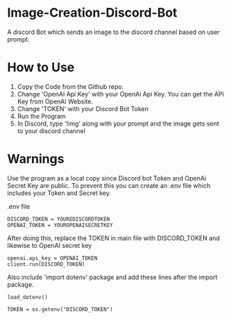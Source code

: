 # Image-Creation-Discord-Bot

A discord Bot which sends an image to the discord channel based on user prompt.

# How to Use

1. Copy the Code from the Github repo.
2. Change 'OpenAI Api Key' with your OpenAi Api Key. You can get the APi Key from OpenAI Website.
3. Change 'TOKEN' with your Discord Bot Token
4. Run the Program
5. In Discord, type '!img' along with your prompt and the image gets sent to your discord channel

# Warnings

Use the program as a local copy since Discord bot Token and OpenAi Secret Key are public. To prevent this you can create an .env file which includes your 
Token and Secret key.

.env file
```
DISCORD_TOKEN = YOUREDISCORDTOKEN
OPENAI_TOKEN = YOUROPENAISECRETKEY
```
After doing this, replace the TOKEN in main file with DISCORD_TOKEN and likewise to OpenAI secret key

```
openai.api_key = OPENAI_TOKEN
client.run(DISCORD_TOKEN)
```

Also include 'import dotenv' package and add these lines after the import package.

```
load_dotenv()

TOKEN = os.getenv("DISCORD_TOKEN")

```
